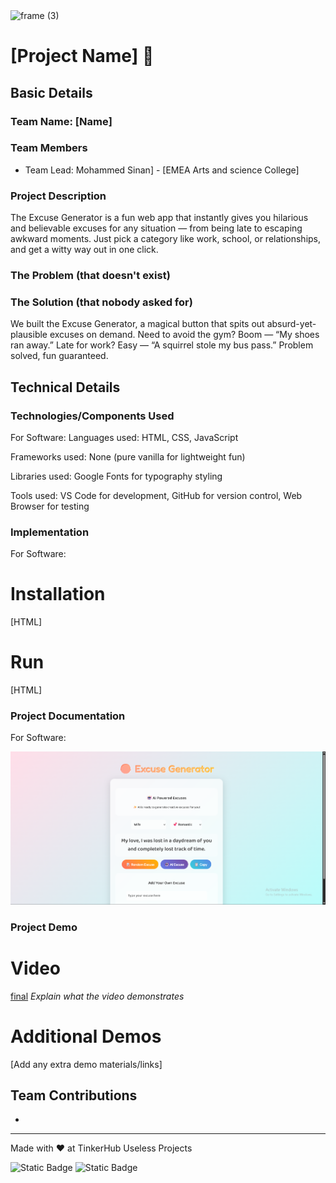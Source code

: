 <img width="3188" height="1202" alt="frame (3)" src="https://github.com/user-attachments/assets/517ad8e9-ad22-457d-9538-a9e62d137cd7" />


# [Project Name] 🎯


## Basic Details
### Team Name: [Name]


### Team Members
- Team Lead: Mohammed Sinan] - [EMEA Arts and science College]


### Project Description

The Excuse Generator is a fun web app that instantly gives you hilarious and believable excuses for any situation — from being late to escaping awkward moments. Just pick a category like work, school, or relationships, and get a witty way out in one click.
### The Problem (that doesn't exist)

### The Solution (that nobody asked for)
We built the Excuse Generator, a magical button that spits out absurd-yet-plausible excuses on demand. Need to avoid the gym? Boom — “My shoes ran away.” Late for work? Easy — “A squirrel stole my bus pass.” Problem solved, fun guaranteed.
## Technical Details
### Technologies/Components Used
For Software:
Languages used: HTML, CSS, JavaScript

Frameworks used: None (pure vanilla for lightweight fun)

Libraries used: Google Fonts for typography styling

Tools used: VS Code for development, GitHub for version control, Web Browser for testing



### Implementation
For Software:
# Installation
[HTML]

# Run
[HTML]

### Project Documentation
For Software:

![Final](excuse.png)


### Project Demo
# Video
[final](Generator.mp4)
*Explain what the video demonstrates*

# Additional Demos
[Add any extra demo materials/links]

## Team Contributions
- [Mohammed sinan]: [Full]


---
Made with ❤️ at TinkerHub Useless Projects 

![Static Badge](https://img.shields.io/badge/TinkerHub-24?color=%23000000&link=https%3A%2F%2Fwww.tinkerhub.org%2F)
![Static Badge](https://img.shields.io/badge/UselessProjects--25-25?link=https%3A%2F%2Fwww.tinkerhub.org%2Fevents%2FQ2Q1TQKX6Q%2FUseless%2520Projects)



#
